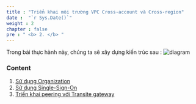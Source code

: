 ```yaml
---
title : "Triển khai môi trường VPC Cross-account và Cross-region"
date :  "`r Sys.Date()`" 
weight : 2 
chapter : false
pre : " <b> 2. </b> "
---
```


Trong bài thực hành này, chúng ta sẽ xây dựng kiến trúc sau :
![diagram](/images/1.introduce/diagram1.png)

  
### Content
 1. [Sử dụng Organization](2-Prepare/2.1-orga)
 2. [Sử dụng Single-Sign-On](2-Prepare/2.2-sso)
 3. [Triển khai peering với Transite gateway](2-Prepare/2.3-tgw)
